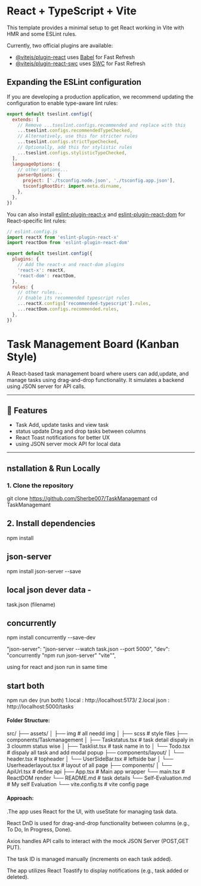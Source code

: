 # React + TypeScript + Vite

This template provides a minimal setup to get React working in Vite with HMR and some ESLint rules.

Currently, two official plugins are available:

- [@vitejs/plugin-react](https://github.com/vitejs/vite-plugin-react/blob/main/packages/plugin-react/README.md) uses [Babel](https://babeljs.io/) for Fast Refresh
- [@vitejs/plugin-react-swc](https://github.com/vitejs/vite-plugin-react-swc) uses [SWC](https://swc.rs/) for Fast Refresh

## Expanding the ESLint configuration

If you are developing a production application, we recommend updating the configuration to enable type-aware lint rules:

```js
export default tseslint.config({
  extends: [
    // Remove ...tseslint.configs.recommended and replace with this
    ...tseslint.configs.recommendedTypeChecked,
    // Alternatively, use this for stricter rules
    ...tseslint.configs.strictTypeChecked,
    // Optionally, add this for stylistic rules
    ...tseslint.configs.stylisticTypeChecked,
  ],
  languageOptions: {
    // other options...
    parserOptions: {
      project: ['./tsconfig.node.json', './tsconfig.app.json'],
      tsconfigRootDir: import.meta.dirname,
    },
  },
})
```

You can also install [eslint-plugin-react-x](https://github.com/Rel1cx/eslint-react/tree/main/packages/plugins/eslint-plugin-react-x) and [eslint-plugin-react-dom](https://github.com/Rel1cx/eslint-react/tree/main/packages/plugins/eslint-plugin-react-dom) for React-specific lint rules:

```js
// eslint.config.js
import reactX from 'eslint-plugin-react-x'
import reactDom from 'eslint-plugin-react-dom'

export default tseslint.config({
  plugins: {
    // Add the react-x and react-dom plugins
    'react-x': reactX,
    'react-dom': reactDom,
  },
  rules: {
    // other rules...
    // Enable its recommended typescript rules
    ...reactX.configs['recommended-typescript'].rules,
    ...reactDom.configs.recommended.rules,
  },
})
```

# Task Management Board (Kanban Style)

A React-based task management board where users can add,update, and manage tasks using drag-and-drop functionality. It simulates a backend using JSON server for API calls.

---

## 🚀 Features

- Task Add, update tasks and view task
- status update Drag and drop tasks between columns
- React Toast notifications for better UX
- using JSON server mock API for local data

---

## nstallation & Run Locally

### 1. Clone the repository

git clone https://github.com/Sherbe007/TaskManagemant
cd TaskManagemant

## 2. Install dependencies
 npm install

##  json-server 

  npm install json-server --save

## local json dever data - 

  task.json (filename)

##   concurrently
  npm install concurrently --save-dev 

   "json-server": "json-server --watch task.json --port 5000",
    "dev": "concurrently \"npm run json-server\" \"vite\"",

  using for react and json run in same time
  
## start both
  npm run dev (run both)
  1.local : http://localhost:5173/
  2.local json : http://localhost:5000/tasks


#### Folder Structure:

src/
├── assets/
│   ├── img        # all needd img
│   ├── scss        # style files
├── components/Taskmanagement
│   ├── Taskstatus.tsx         # task detail dispaly in 3 cloumm status wise
│   ├── Tasklist.tsx             # task name  in  to 
│   └── Todo.tsx           # dispaly all task and add modal popup
├── components/layout/
│   └── header.tsx             # topheader
│   └── UserSideBar.tsx             # leftside bar
│   └── Userheaderlayout.tsx             # layout of all page 
├── components/
│   └── ApiUrl.tsx                   # define api
├── App.tsx                      # Main app wrapper
└── main.tsx                     # ReactDOM render
└── README.md            # task details
└── Self-Evaluation.md             # My self Evaluation
└── vite.config.ts                # vite config page


#### Approach:
 .The app uses React for the UI, with useState for managing task data.

React DnD is used for drag-and-drop functionality between columns (e.g., To Do, In Progress, Done).

Axios handles API calls to interact with the mock JSON Server (POST,GET  PUT).

The task ID is managed manually (increments on each task added).

The app utilizes React Toastify to display notifications (e.g., task added or deleted).